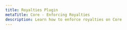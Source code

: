 ```yaml
---
title: Royalties Plugin
metaTitle: Core - Enforcing Royalties
description: Learn how to enforce royalties on Core
---
```

